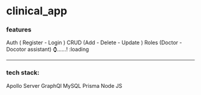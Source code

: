 # clinical_app

<h3>features</h3> 
Auth ( Register - Login )
CRUD (Add - Delete - Update )
Roles (Doctor - Docotor assistant) ⌚......! :loading 

<hr style:"color⚫">
<h3>tech stack:</h3>
Apollo Server
GraphQl
MySQL
Prisma
Node JS
